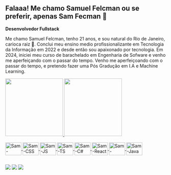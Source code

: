 ## Falaaa! Me chamo Samuel Felcman ou se preferir, apenas Sam Fecman 👋

**Desenvolvedor Fullstack**

Me chamo Samuel Felcman, tenho 21 anos, e sou natural do Rio de Janeiro, carioca raiz 🤣.
Conclui meu ensino medio profissionalizante em Tecnologia da Informação em 2022 e desde então sou apaixonado por tecnologia.
Em 2024, iniciei meu curso de barachelado em Engenharia de Sofware e venho me aperfeiçando com o passar do tempo.
Venho me aperfeiçoando com o passar do tempo, e pretendo fazer uma Pós Gradução em I.A e Machine Learning.

  <div>
    <a href="https://github.com/samfelcman">
    <img height="180em" src="https://github-readme-stats.vercel.app/api?username=samfelcman&show_icons=true&theme=tokyonight&include_all_commits=true&count_private=true"/>
    <img height="180em" src="https://github-readme-stats.vercel.app/api/top-langs/?username=samfelcman&layout=compact&langs_count=16&theme=tokyonight"/>
  </div>

  <div style="display: inline_block"><br>
  <img align="center" alt="Sam-HTML" height="40" width="50"  src="https://cdn.jsdelivr.net/gh/devicons/devicon@latest/icons/html5/html5-original.svg" />
  <img align="center" alt="Sam-CSS" height="40"  width="50"  src="https://cdn.jsdelivr.net/gh/devicons/devicon@latest/icons/css3/css3-original.svg" />
  <img align="center" alt="Sam-JS"  height="40"  width="50"  src="https://cdn.jsdelivr.net/gh/devicons/devicon@latest/icons/javascript/javascript-original.svg" />
  <img align="center" alt="Sam-TS"  height="40"  width="50"  src="https://cdn.jsdelivr.net/gh/devicons/devicon@latest/icons/typescript/typescript-original.svg" />
  <img align="center" alt="Sam-C#" height="40" width="50"    src="https://cdn.jsdelivr.net/gh/devicons/devicon@latest/icons/csharp/csharp-original.svg" />
  <img align="center" alt="Sam-React" height="40" width="50" src="https://cdn.jsdelivr.net/gh/devicons/devicon@latest/icons/react/react-original.svg" />
  <img align="center" alt="Sam-Python" height="40" width="50"  src="https://cdn.jsdelivr.net/gh/devicons/devicon@latest/icons/python/python-original.svg" />
  <img align="center" alt="Sam-Java" height="40" width="50"   src="https://cdn.jsdelivr.net/gh/devicons/devicon@latest/icons/java/java-original.svg" />
  </div>

  ##

  <div>
    <a href="https://www.linkedin.com/in/samuel-felcman-179741252" target="_blank"><img src="https://img.shields.io/badge/LinkedIn-0077B5?style=for-the-badge&logo=linkedin&logoColor=white"></a>
    <a href="https://mail.google.com/mail/u/0/#inbox" target="_blank"><img src="https://img.shields.io/badge/Gmail-D14836?style=for-the-badge&logo=gmail&logoColor=white"></a>
    <a href="https://www.instagram.com/samfelcman" target="_blank"><img src="https://img.shields.io/badge/Instagram-E4405F?style=for-the-badge&logo=instagram&logoColor=white"></a>
  </div>

  
    

